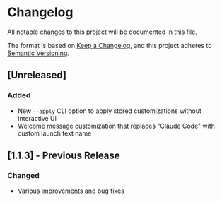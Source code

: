 # Changelog

All notable changes to this project will be documented in this file.

The format is based on [Keep a Changelog](https://keepachangelog.com/en/1.0.0/),
and this project adheres to [Semantic Versioning](https://semver.org/spec/v2.0.0.html).

## [Unreleased]

### Added
- New `--apply` CLI option to apply stored customizations without interactive UI
- Welcome message customization that replaces "Claude Code" with custom launch text name

## [1.1.3] - Previous Release

### Changed
- Various improvements and bug fixes